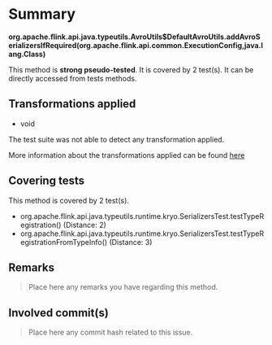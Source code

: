 # Summary
**org.apache.flink.api.java.typeutils.AvroUtils$DefaultAvroUtils.addAvroSerializersIfRequired(org.apache.flink.api.common.ExecutionConfig,java.lang.Class)**

This method is **strong pseudo-tested**.
It is covered by 2 test(s). It can be directly accessed from tests methods.


## Transformations applied

- void


The test suite was not able to detect any transformation applied.

More information about the transformations applied can be found [here](https://github.com/STAMP-project/pitest-descartes)

## Covering tests
This method is covered by 2 test(s).
* org.apache.flink.api.java.typeutils.runtime.kryo.SerializersTest.testTypeRegistration() (Distance: 2)
* org.apache.flink.api.java.typeutils.runtime.kryo.SerializersTest.testTypeRegistrationFromTypeInfo() (Distance: 3)


## Remarks
> Place here any remarks you have regarding this method.

## Involved commit(s)

> Place here any commit hash related to this issue.
